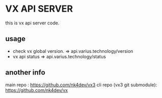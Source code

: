 # VX API SERVER

this is vx api server code.

## usage 
- check vx global version. => api.varius.technology/version
- vx api status => api.varius.technology/status

## another info
main repo : https://github.com/nk4dev/vx3
cli repo (vx3 git submodule): https://github.com/nk4dev/vx